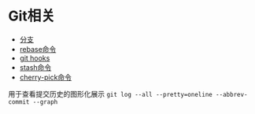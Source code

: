# Git相关

* [分支](/git/branch.md)
* [rebase命令](/git/rebase.md)
* [git hooks](/git/hooks.md)
* [stash命令](/git/stash.md)
* [cherry-pick命令](#)

用于查看提交历史的图形化展示
`git log --all --pretty=oneline --abbrev-commit --graph`